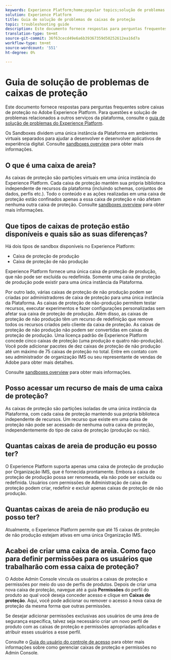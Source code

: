 ```yaml
---
keywords: Experience Platform;home;popular topics;solução de problemas da caixa de proteção
solution: Experience Platform
title: Guia de solução de problemas de caixas de proteção
topic: troubleshooting guide
description: Este documento fornece respostas para perguntas frequentes sobre caixas de proteção no Adobe Experience Platform.
translation-type: tm+mt
source-git-commit: 36f63cecd49e6a6b39367359d50252612ea16d7a
workflow-type: tm+mt
source-wordcount: '551'
ht-degree: 0%

---
```



# Guia de solução de problemas de caixas de proteção

Este documento fornece respostas para perguntas frequentes sobre caixas de proteção no Adobe Experience Platform. Para questões e solução de problemas relacionados a outros serviços da plataforma, consulte o [guia de solução de problemas do Experience Platform](../landing/troubleshooting.md).

Os Sandboxes dividem uma única instância da Plataforma em ambientes virtuais separados para ajudar a desenvolver e desenvolver aplicativos de experiência digital. Consulte [sandboxes overview](home.md) para obter mais informações.

## O que é uma caixa de areia?

As caixas de proteção são partições virtuais em uma única instância do Experience Platform. Cada caixa de proteção mantém sua própria biblioteca independente de recursos da plataforma (incluindo schemas, conjuntos de dados, perfis etc.). Todo o conteúdo e as ações realizadas em uma caixa de proteção estão confinados apenas a essa caixa de proteção e não afetam nenhuma outra caixa de proteção. Consulte [sandboxes overview](home.md) para obter mais informações.

## Que tipos de caixas de proteção estão disponíveis e quais são as suas diferenças?

Há dois tipos de sandbox disponíveis no Experience Platform:

* Caixa de proteção de produção
* Caixa de proteção de não produção

Experience Platform fornece uma única caixa de proteção de produção, que não pode ser excluída ou redefinida. Somente uma caixa de proteção de produção pode existir para uma única instância da Plataforma.

Por outro lado, várias caixas de proteção de não produção podem ser criadas por administradores de caixa de proteção para uma única instância da Plataforma. As caixas de proteção de não-produção permitem testar recursos, executar experimentos e fazer configurações personalizadas sem afetar sua caixa de proteção de produção. Além disso, as caixas de proteção de não produção têm um recurso de redefinição que remove todos os recursos criados pelo cliente da caixa de proteção. As caixas de proteção de não produção não podem ser convertidas em caixas de proteção de produção. Uma licença padrão de Experience Platform concede cinco caixas de proteção (uma produção e quatro não-produção). Você pode adicionar pacotes de dez caixas de proteção de não produção até um máximo de 75 caixas de proteção no total. Entre em contato com seu administrador de organização IMS ou seu representante de vendas de Adobe para obter mais detalhes.

Consulte [sandboxes overview](./home.md) para obter mais informações.

## Posso acessar um recurso de mais de uma caixa de proteção?

As caixas de proteção são partições isoladas de uma única instância da Plataforma, com cada caixa de proteção mantendo sua própria biblioteca independente de recursos. Um recurso que existe em uma caixa de proteção não pode ser acessado de nenhuma outra caixa de proteção, independentemente do tipo de caixa de proteção (produção ou não).

## Quantas caixas de areia de produção eu posso ter?

O Experience Platform suporta apenas uma caixa de proteção de produção por Organização IMS, que é fornecida prontamente. Embora a caixa de proteção de produção possa ser renomeada, ela não pode ser excluída ou redefinida. Usuários com permissões de Administração de caixa de proteção podem criar, redefinir e excluir apenas caixas de proteção de não produção.

## Quantas caixas de areia de não produção eu posso ter?

Atualmente, o Experience Platform permite que até 15 caixas de proteção de não produção estejam ativas em uma única Organização IMS.

## Acabei de criar uma caixa de areia. Como faço para definir permissões para os usuários que trabalharão com essa caixa de proteção?

O Adobe Admin Console vincula os usuários a caixas de proteção e permissões por meio do uso de perfis de produtos. Depois de criar uma nova caixa de proteção, navegue até a guia **Permissões** do perfil do produto ao qual você deseja conceder acesso e clique em **Caixas de proteção**. Aqui, você pode adicionar ou remover o acesso à nova caixa de proteção da mesma forma que outras permissões.

Se desejar adicionar permissões exclusivas aos usuários de uma área de segurança específica, talvez seja necessário criar um novo perfil de produto com as caixas de proteção e permissões apropriadas aplicadas e atribuir esses usuários a esse perfil.

Consulte o [Guia do usuário do controle de acesso](../access-control/ui/overview.md) para obter mais informações sobre como gerenciar caixas de proteção e permissões no Admin Console.